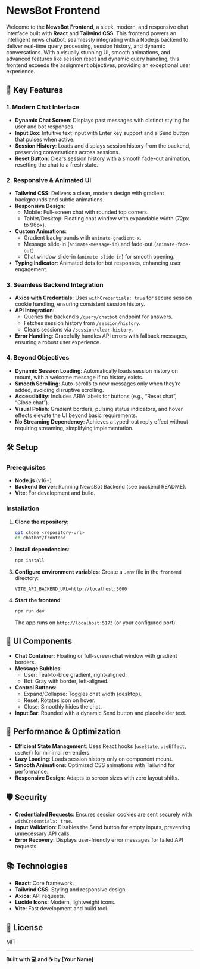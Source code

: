 # NewsBot Frontend

Welcome to the **NewsBot Frontend**, a sleek, modern, and responsive chat interface built with **React** and **Tailwind CSS**. This frontend powers an intelligent news chatbot, seamlessly integrating with a Node.js backend to deliver real-time query processing, session history, and dynamic conversations. With a visually stunning UI, smooth animations, and advanced features like session reset and dynamic query handling, this frontend exceeds the assignment objectives, providing an exceptional user experience.

## 🌟 Key Features

### 1. Modern Chat Interface

- **Dynamic Chat Screen**: Displays past messages with distinct styling for user and bot responses.
- **Input Box**: Intuitive text input with Enter key support and a Send button that pulses when active.
- **Session History**: Loads and displays session history from the backend, preserving conversations across sessions.
- **Reset Button**: Clears session history with a smooth fade-out animation, resetting the chat to a fresh state.

### 2. Responsive & Animated UI

- **Tailwind CSS**: Delivers a clean, modern design with gradient backgrounds and subtle animations.
- **Responsive Design**:
  - Mobile: Full-screen chat with rounded top corners.
  - Tablet/Desktop: Floating chat window with expandable width (72px to 96px).
- **Custom Animations**:
  - Gradient backgrounds with `animate-gradient-x`.
  - Message slide-in (`animate-message-in`) and fade-out (`animate-fade-out`).
  - Chat window slide-in (`animate-slide-in`) for smooth opening.
- **Typing Indicator**: Animated dots for bot responses, enhancing user engagement.

### 3. Seamless Backend Integration

- **Axios with Credentials**: Uses `withCredentials: true` for secure session cookie handling, ensuring consistent session history.
- **API Integration**:
  - Queries the backend’s `/query/chatbot` endpoint for answers.
  - Fetches session history from `/session/history`.
  - Clears sessions via `/session/clear-history`.
- **Error Handling**: Gracefully handles API errors with fallback messages, ensuring a robust user experience.

### 4. Beyond Objectives

- **Dynamic Session Loading**: Automatically loads session history on mount, with a welcome message if no history exists.
- **Smooth Scrolling**: Auto-scrolls to new messages only when they’re added, avoiding disruptive scrolling.
- **Accessibility**: Includes ARIA labels for buttons (e.g., “Reset chat”, “Close chat”).
- **Visual Polish**: Gradient borders, pulsing status indicators, and hover effects elevate the UI beyond basic requirements.
- **No Streaming Dependency**: Achieves a typed-out reply effect without requiring streaming, simplifying implementation.

## 🛠️ Setup

### Prerequisites

- **Node.js** (v16+)
- **Backend Server**: Running NewsBot Backend (see backend README).
- **Vite**: For development and build.

### Installation

1. **Clone the repository**:

   ```bash
   git clone <repository-url>
   cd chatbot/frontend
   ```

2. **Install dependencies**:

   ```bash
   npm install
   ```

3. **Configure environment variables**:
   Create a `.env` file in the `frontend` directory:

   ```env
   VITE_API_BACKEND_URL=http://localhost:5000
   ```

4. **Start the frontend**:
   ```bash
   npm run dev
   ```
   The app runs on `http://localhost:5173` (or your configured port).

## 🎨 UI Components

- **Chat Container**: Floating or full-screen chat window with gradient borders.
- **Message Bubbles**:
  - User: Teal-to-blue gradient, right-aligned.
  - Bot: Gray with border, left-aligned.
- **Control Buttons**:
  - Expand/Collapse: Toggles chat width (desktop).
  - Reset: Rotates icon on hover.
  - Close: Smoothly hides the chat.
- **Input Bar**: Rounded with a dynamic Send button and placeholder text.

## 🚀 Performance & Optimization

- **Efficient State Management**: Uses React hooks (`useState`, `useEffect`, `useRef`) for minimal re-renders.
- **Lazy Loading**: Loads session history only on component mount.
- **Smooth Animations**: Optimized CSS animations with Tailwind for performance.
- **Responsive Design**: Adapts to screen sizes with zero layout shifts.

## 🛡️ Security

- **Credentialed Requests**: Ensures session cookies are sent securely with `withCredentials: true`.
- **Input Validation**: Disables the Send button for empty inputs, preventing unnecessary API calls.
- **Error Recovery**: Displays user-friendly error messages for failed API requests.

## 📚 Technologies

- **React**: Core framework.
- **Tailwind CSS**: Styling and responsive design.
- **Axios**: API requests.
- **Lucide Icons**: Modern, lightweight icons.
- **Vite**: Fast development and build tool.

## 📝 License

MIT

---

**Built with 💻 and ☕ by [Your Name]**
